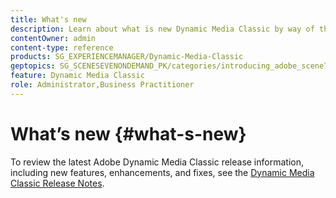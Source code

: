 ```yaml
---
title: What's new
description: Learn about what is new Dynamic Media Classic by way of the current release notes.
contentOwner: admin
content-type: reference
products: SG_EXPERIENCEMANAGER/Dynamic-Media-Classic
geptopics: SG_SCENESEVENONDEMAND_PK/categories/introducing_adobe_scene7
feature: Dynamic Media Classic
role: Administrator,Business Practitioner
---
```


# What’s new {#what-s-new}

To review the latest Adobe Dynamic Media Classic release information, including new features, enhancements, and fixes, see the [Dynamic Media Classic Release Notes](https://experienceleague.adobe.com/docs/dynamic-media-developer-resources/release-notes/s7rn2017.html).
